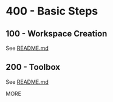 # 400 - Basic Steps

## 100 - Workspace Creation

See [README.md](./100/README.md)

## 200 - Toolbox

See [README.md](./200/README.md)

MORE
